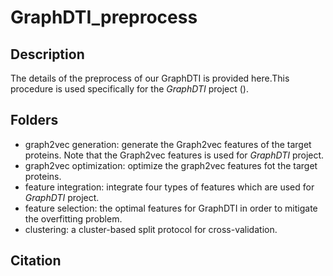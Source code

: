 # GraphDTI_preprocess

## Description
The details of the preprocess of our GraphDTI is provided here.This procedure is used specifically for the *GraphDTI* project (). 

## Folders
- graph2vec generation: generate the Graph2vec features of the target proteins. Note that the Graph2vec features is used for *GraphDTI* project.
- graph2vec optimization: optimize the graph2vec features fot the target proteins.
- feature integration: integrate four types of features which are used for *GraphDTI* project.
- feature selection: the optimal features for GraphDTI in order to mitigate the overfitting problem.
- clustering: a cluster-based split protocol for cross-validation.

## Citation


